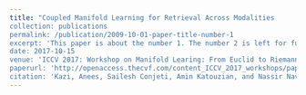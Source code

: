 ```yaml
---
title: "Coupled Manifold Learning for Retrieval Across Modalities
collection: publications
permalink: /publication/2009-10-01-paper-title-number-1
excerpt: 'This paper is about the number 1. The number 2 is left for future work.'
date: 2017-10-15
venue: 'ICCV 2017: Workshop on Manifold Learing: From Euclid to Riemann'
paperurl: 'http://openaccess.thecvf.com/content_ICCV_2017_workshops/papers/w21/Kazi_Coupled_Manifold_Learning_ICCV_2017_paper.pdf'
citation: 'Kazi, Anees, Sailesh Conjeti, Amin Katouzian, and Nassir Navab. "Coupled Manifold Learning for Retrieval Across Modalities.<i> In Proceedings of the IEEE Conference on Computer Vision and Pattern Recognition </i>, pp. 1321-1328. 2017.'
---
```


